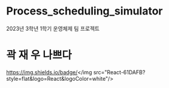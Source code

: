 # Process_scheduling_simulator
2023년 3학년 1학기 운영체제 팀 프로젝트

# 곽 재 우 나쁘다

https://img.shields.io/badge/</img src="React-61DAFB?style=flat&logo=React&logoColor=white"/>